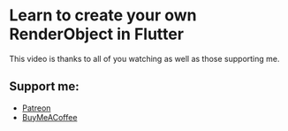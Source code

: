 # Learn to create your own RenderObject in Flutter

This video is thanks to all of you watching as well as those supporting me. 

## Support me:
* [Patreon](https://www.patreon.com/RobertBrunhage)
* [BuyMeACoffee](https://www.buymeacoffee.com/robertbrunhage)
